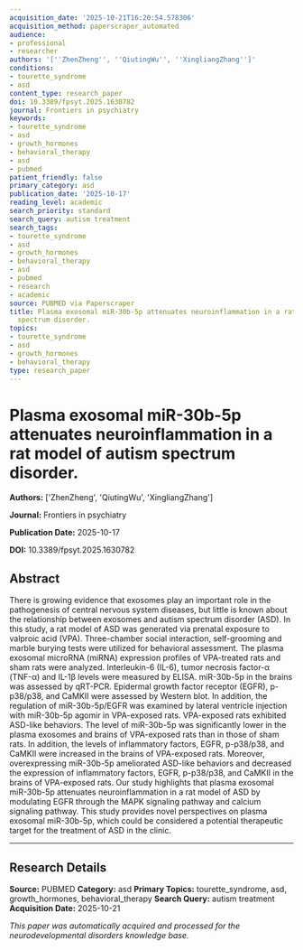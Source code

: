 ```yaml
---
acquisition_date: '2025-10-21T16:20:54.578306'
acquisition_method: paperscraper_automated
audience:
- professional
- researcher
authors: '[''ZhenZheng'', ''QiutingWu'', ''XingliangZhang'']'
conditions:
- tourette_syndrome
- asd
content_type: research_paper
doi: 10.3389/fpsyt.2025.1630782
journal: Frontiers in psychiatry
keywords:
- tourette_syndrome
- asd
- growth_hormones
- behavioral_therapy
- asd
- pubmed
patient_friendly: false
primary_category: asd
publication_date: '2025-10-17'
reading_level: academic
search_priority: standard
search_query: autism treatment
search_tags:
- tourette_syndrome
- asd
- growth_hormones
- behavioral_therapy
- asd
- pubmed
- research
- academic
source: PUBMED via Paperscraper
title: Plasma exosomal miR-30b-5p attenuates neuroinflammation in a rat model of autism
  spectrum disorder.
topics:
- tourette_syndrome
- asd
- growth_hormones
- behavioral_therapy
type: research_paper
---
```


# Plasma exosomal miR-30b-5p attenuates neuroinflammation in a rat model of autism spectrum disorder.

**Authors:** ['ZhenZheng', 'QiutingWu', 'XingliangZhang']

**Journal:** Frontiers in psychiatry

**Publication Date:** 2025-10-17

**DOI:** 10.3389/fpsyt.2025.1630782

## Abstract

There is growing evidence that exosomes play an important role in the pathogenesis of central nervous system diseases, but little is known about the relationship between exosomes and autism spectrum disorder (ASD). In this study, a rat model of ASD was generated via prenatal exposure to valproic acid (VPA). Three-chamber social interaction, self-grooming and marble burying tests were utilized for behavioral assessment. The plasma exosomal microRNA (miRNA) expression profiles of VPA-treated rats and sham rats were analyzed. Interleukin-6 (IL-6), tumor necrosis factor-α (TNF-α) and IL-1β levels were measured by ELISA. miR-30b-5p in the brains was assessed by qRT-PCR. Epidermal growth factor receptor (EGFR), p-p38/p38, and CaMKII were assessed by Western blot. In addition, the regulation of miR-30b-5p/EGFR was examined by lateral ventricle injection with miR-30b-5p agomir in VPA-exposed rats. VPA-exposed rats exhibited ASD-like behaviors. The level of miR-30b-5p was significantly lower in the plasma exosomes and brains of VPA-exposed rats than in those of sham rats. In addition, the levels of inflammatory factors, EGFR, p-p38/p38, and CaMKII were increased in the brains of VPA-exposed rats. Moreover, overexpressing miR-30b-5p ameliorated ASD-like behaviors and decreased the expression of inflammatory factors, EGFR, p-p38/p38, and CaMKII in the brains of VPA-exposed rats. Our study highlights that plasma exosomal miR-30b-5p attenuates neuroinflammation in a rat model of ASD by modulating EGFR through the MAPK signaling pathway and calcium signaling pathway. This study provides novel perspectives on plasma exosomal miR-30b-5p, which could be considered a potential therapeutic target for the treatment of ASD in the clinic.

---

## Research Details

**Source:** PUBMED
**Category:** asd
**Primary Topics:** tourette_syndrome, asd, growth_hormones, behavioral_therapy
**Search Query:** autism treatment
**Acquisition Date:** 2025-10-21

*This paper was automatically acquired and processed for the neurodevelopmental disorders knowledge base.*
